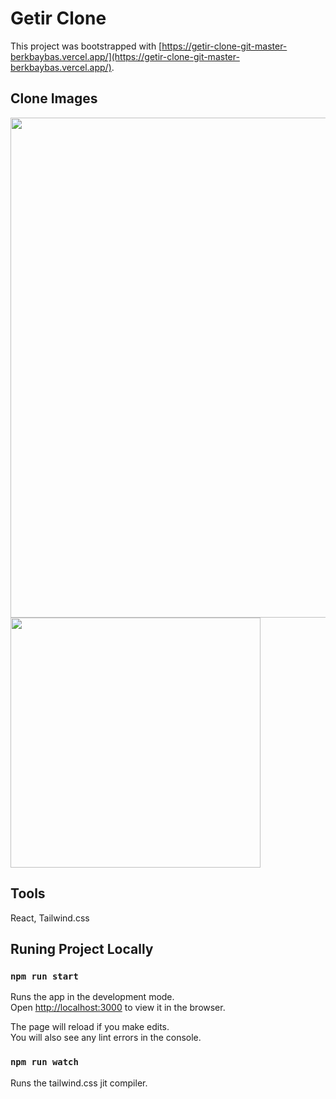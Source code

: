 # Getir Clone

This project was bootstrapped with [https://getir-clone-git-master-berkbaybas.vercel.app/](https://getir-clone-git-master-berkbaybas.vercel.app/).

## Clone Images

<img src="https://user-images.githubusercontent.com/25961421/143096541-482ab840-1cc9-43f6-8c56-0caf6b4ce258.png" width="800">
<img src="https://user-images.githubusercontent.com/25961421/143096605-f022ac69-45df-4a06-a196-7b267f27e770.png" width="400">

## Tools

React,
Tailwind.css


## Runing Project Locally
### `npm run start`

Runs the app in the development mode.\
Open [http://localhost:3000](http://localhost:3000) to view it in the browser.

The page will reload if you make edits.\
You will also see any lint errors in the console.

### `npm run watch`

Runs the tailwind.css jit compiler.
